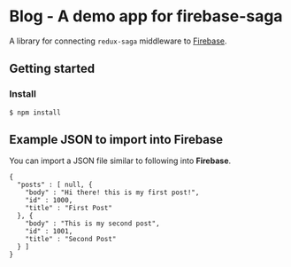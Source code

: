 # Blog - A demo app for firebase-saga

A library for connecting `redux-saga` middleware to <a href="https://firebase.google.com/">Firebase</a>.

## Getting started

### Install

```
$ npm install
```

## Example JSON to import into Firebase

You can import a JSON file similar to following into **Firebase**.

```
{
  "posts" : [ null, {
    "body" : "Hi there! this is my first post!",
    "id" : 1000,
    "title" : "First Post"
  }, {
    "body" : "This is my second post",
    "id" : 1001,
    "title" : "Second Post"
  } ]
}
```
